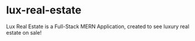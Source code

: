 # lux-real-estate
Lux Real Estate is a Full-Stack MERN Application, created to see luxury real estate on sale!
